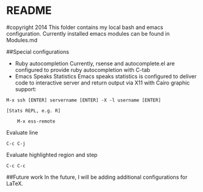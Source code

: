 # README
#copyright 2014
This folder contains my local bash and emacs configuration. Currently installed emacs modules can be found in Modules.md

##Special configurations
* Ruby autocompletion
Currently, rsense and autocomplete.el are configured to provide ruby autocompletion with C-tab
* Emacs Speaks Statistics
Emacs speaks statistics is configured to deliver code to interactive server and return output via X11 with Cairo graphic support:


```
M-x ssh [ENTER] servername [ENTER] -X -l username [ENTER]
```

```
[Stats REPL, e.g. R]
```

```
    M-x ess-remote
```

Evaluate line
```
C-c C-j
```

Evaluate highlighted region and step
```
C-c C-c
```


##Future work
In the future, I will be adding additional configurations for LaTeX.

